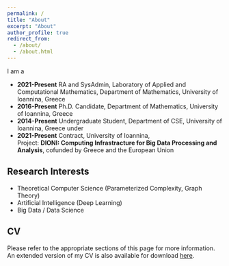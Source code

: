 ```yaml
---
permalink: /
title: "About"
excerpt: "About"
author_profile: true
redirect_from: 
  - /about/
  - /about.html
---
```


I am a
* **2021-Present** RA and SysAdmin, Laboratory of Applied and Computational Mathematics, Department of Mathematics, University of Ioannina, Greece
* **2016-Present** Ph.D. Candidate, Department of Mathematics, University of Ioannina, Greece
* **2014-Present** Undergraduate Student, Department of CSE, University of Ioannina, Greece
under
* **2021-Present** Contract, University of Ioannina,<br>Project: **DIONI: Computing Infrastracture for Big Data Processing and Analysis**, cofunded by Greece and the European Union

Research Interests
-
* Theoretical Computer Science (Parameterized Complexity, Graph Theory)
* Artificial Intelligence (Deep Learning)
* Big Data / Data Science

CV
-
Please refer to the appropriate sections of this page for more information.
An extended version of my CV is also available for download [here](https://sptzimas.github.io/files/SpTzimas_CV.pdf).
